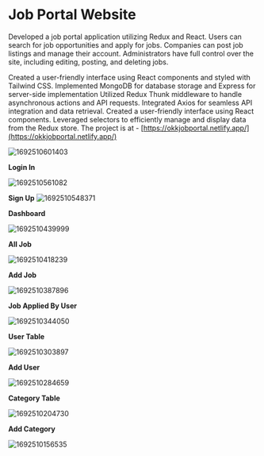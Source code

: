# Job Portal Website
Developed a job portal application utilizing Redux and React. Users can search for job opportunities and apply for jobs. Companies can post job listings and manage their account. Administrators have full control over the site, including editing, posting, and deleting jobs.

Created a user-friendly interface using React components and styled with Tailwind CSS.
Implemented MongoDB for database storage and Express for server-side implementation
Utilized Redux Thunk middleware to handle asynchronous actions and API requests.
Integrated Axios for seamless API integration and data retrieval.
Created a user-friendly interface using React components.
Leveraged selectors to efficiently manage and display data from the Redux store.
The project is at - [https://okkjobportal.netlify.app/](https://okkjobportal.netlify.app/)


![1692510601403](https://github.com/Oakar-Kyaw/jobportalwebsite/assets/107309612/4e00cebe-ed48-4f51-9a2c-f1081341d436)

**Login In**

![1692510561082](https://github.com/Oakar-Kyaw/jobportalwebsite/assets/107309612/0ffda930-8825-446c-8e38-94323fa39994)

**Sign Up**
![1692510548371](https://github.com/Oakar-Kyaw/jobportalwebsite/assets/107309612/ffc7ab3d-e461-4839-9cd0-a6c382bfdf1a)

**Dashboard**

![1692510439999](https://github.com/Oakar-Kyaw/jobportalwebsite/assets/107309612/542dd2ce-ca94-4bca-ab65-1c195ceafb9d)

**All Job**

![1692510418239](https://github.com/Oakar-Kyaw/jobportalwebsite/assets/107309612/e5072734-23fd-4de5-a8ad-e364cde1d4f7)

**Add Job**

![1692510387896](https://github.com/Oakar-Kyaw/jobportalwebsite/assets/107309612/a4d58ad5-ada0-4b76-ac8a-47e4c739f5ba)

**Job Applied By User**

![1692510344050](https://github.com/Oakar-Kyaw/jobportalwebsite/assets/107309612/ae343e06-eb61-46fe-9a46-f496e9b83888)

**User Table**

![1692510303897](https://github.com/Oakar-Kyaw/jobportalwebsite/assets/107309612/6466ed42-98ed-4976-b35d-9b2f3dc960f6)

**Add User**

![1692510284659](https://github.com/Oakar-Kyaw/jobportalwebsite/assets/107309612/7531fc7d-5709-4ac9-983e-38839414ffba)

**Category Table**

![1692510204730](https://github.com/Oakar-Kyaw/jobportalwebsite/assets/107309612/0afe07e0-2bf6-434c-a9a6-b707f22a9a83)

**Add Category**

![1692510156535](https://github.com/Oakar-Kyaw/jobportalwebsite/assets/107309612/5353ffd8-4ec0-47ef-81d7-c3938f12a132)


